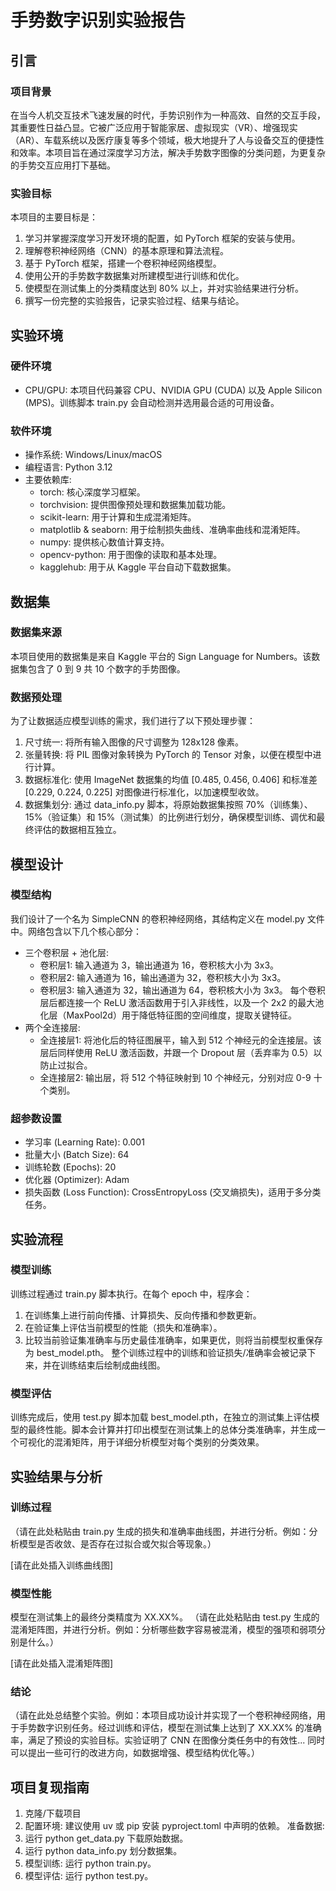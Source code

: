 # 手势数字识别实验报告
## 引言
### 项目背景
在当今人机交互技术飞速发展的时代，手势识别作为一种高效、自然的交互手段，其重要性日益凸显。它被广泛应用于智能家居、虚拟现实（VR）、增强现实（AR）、车载系统以及医疗康复等多个领域，极大地提升了人与设备交互的便捷性和效率。本项目旨在通过深度学习方法，解决手势数字图像的分类问题，为更复杂的手势交互应用打下基础。

### 实验目标
本项目的主要目标是：

1. 学习并掌握深度学习开发环境的配置，如 PyTorch 框架的安装与使用。
2. 理解卷积神经网络（CNN）的基本原理和算法流程。
3. 基于 PyTorch 框架，搭建一个卷积神经网络模型。
4. 使用公开的手势数字数据集对所建模型进行训练和优化。
5. 使模型在测试集上的分类精度达到 80% 以上，并对实验结果进行分析。
6. 撰写一份完整的实验报告，记录实验过程、结果与结论。
## 实验环境
### 硬件环境
- CPU/GPU: 本项目代码兼容 CPU、NVIDIA GPU (CUDA) 以及 Apple Silicon (MPS)。训练脚本 train.py 会自动检测并选用最合适的可用设备。
### 软件环境
- 操作系统: Windows/Linux/macOS
- 编程语言: Python 3.12
- 主要依赖库:
    - torch: 核心深度学习框架。
    - torchvision: 提供图像预处理和数据集加载功能。
    - scikit-learn: 用于计算和生成混淆矩阵。
    - matplotlib & seaborn: 用于绘制损失曲线、准确率曲线和混淆矩阵。
    - numpy: 提供核心数值计算支持。
    - opencv-python: 用于图像的读取和基本处理。
    - kagglehub: 用于从 Kaggle 平台自动下载数据集。
## 数据集
### 数据集来源
本项目使用的数据集是来自 Kaggle 平台的 Sign Language for Numbers。该数据集包含了 0 到 9 共 10 个数字的手势图像。

### 数据预处理
为了让数据适应模型训练的需求，我们进行了以下预处理步骤：

1. 尺寸统一: 将所有输入图像的尺寸调整为 128x128 像素。
2. 张量转换: 将 PIL 图像对象转换为 PyTorch 的 Tensor 对象，以便在模型中进行计算。
3. 数据标准化: 使用 ImageNet 数据集的均值 [0.485, 0.456, 0.406] 和标准差 [0.229, 0.224, 0.225] 对图像进行标准化，以加速模型收敛。
4. 数据集划分: 通过 data_info.py 脚本，将原始数据集按照 70%（训练集）、15%（验证集）和 15%（测试集）的比例进行划分，确保模型训练、调优和最终评估的数据相互独立。

## 模型设计
### 模型结构
我们设计了一个名为 SimpleCNN 的卷积神经网络，其结构定义在 model.py 文件中。网络包含以下几个核心部分：

- 三个卷积层 + 池化层:
    - 卷积层1: 输入通道为 3，输出通道为 16，卷积核大小为 3x3。
    - 卷积层2: 输入通道为 16，输出通道为 32，卷积核大小为 3x3。
    - 卷积层3: 输入通道为 32，输出通道为 64，卷积核大小为 3x3。 每个卷积层后都连接一个 ReLU 激活函数用于引入非线性，以及一个 2x2 的最大池化层（MaxPool2d）用于降低特征图的空间维度，提取关键特征。
- 两个全连接层:
    - 全连接层1: 将池化后的特征图展平，输入到 512 个神经元的全连接层。该层后同样使用 ReLU 激活函数，并跟一个 Dropout 层（丢弃率为 0.5）以防止过拟合。
    - 全连接层2: 输出层，将 512 个特征映射到 10 个神经元，分别对应 0-9 十个类别。
### 超参数设置
- 学习率 (Learning Rate): 0.001
- 批量大小 (Batch Size): 64
- 训练轮数 (Epochs): 20
- 优化器 (Optimizer): Adam
- 损失函数 (Loss Function): CrossEntropyLoss (交叉熵损失)，适用于多分类任务。
## 实验流程
### 模型训练
训练过程通过 train.py 脚本执行。在每个 epoch 中，程序会：

1. 在训练集上进行前向传播、计算损失、反向传播和参数更新。
2. 在验证集上评估当前模型的性能（损失和准确率）。
3. 比较当前验证集准确率与历史最佳准确率，如果更优，则将当前模型权重保存为 best_model.pth。 整个训练过程中的训练和验证损失/准确率会被记录下来，并在训练结束后绘制成曲线图。
### 模型评估
训练完成后，使用 test.py 脚本加载 best_model.pth，在独立的测试集上评估模型的最终性能。脚本会计算并打印出模型在测试集上的总体分类准确率，并生成一个可视化的混淆矩阵，用于详细分析模型对每个类别的分类效果。

## 实验结果与分析
### 训练过程
（请在此处粘贴由 train.py 生成的损失和准确率曲线图，并进行分析。例如：分析模型是否收敛、是否存在过拟合或欠拟合等现象。）

[请在此处插入训练曲线图]

### 模型性能
模型在测试集上的最终分类精度为 XX.XX%。 （请在此处粘贴由 test.py 生成的混淆矩阵图，并进行分析。例如：分析哪些数字容易被混淆，模型的强项和弱项分别是什么。）

[请在此处插入混淆矩阵图]

### 结论
（请在此处总结整个实验。例如：本项目成功设计并实现了一个卷积神经网络，用于手势数字识别任务。经过训练和评估，模型在测试集上达到了 XX.XX% 的准确率，满足了预设的实验目标。实验证明了 CNN 在图像分类任务中的有效性... 同时可以提出一些可行的改进方向，如数据增强、模型结构优化等。）

## 项目复现指南
1. 克隆/下载项目
2. 配置环境: 建议使用 uv 或 pip 安装 pyproject.toml 中声明的依赖。
准备数据:
3. 运行 python get_data.py 下载原始数据。
4. 运行 python data_info.py 划分数据集。
5. 模型训练: 运行 python train.py。
6. 模型评估: 运行 python test.py。

